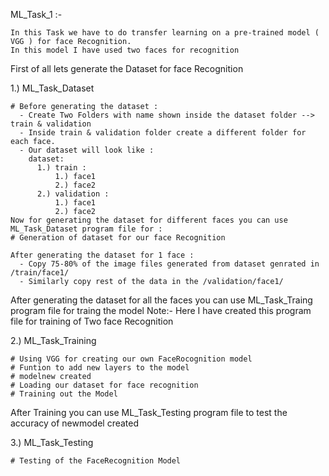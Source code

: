 ML_Task_1 :-

    In this Task we have to do transfer learning on a pre-trained model ( VGG ) for face Recognition.
    In this model I have used two faces for recognition

First of all lets generate the Dataset for face Recognition

1.) ML_Task_Dataset

    # Before generating the dataset :
      - Create Two Folders with name shown inside the dataset folder --> train & validation 
      - Inside train & validation folder create a different folder for each face.
      - Our dataset will look like : 
        dataset:
          1.) train :
              1.) face1
              2.) face2
          2.) validation :
              1.) face1
              2.) face2
    Now for generating the dataset for different faces you can use ML_Task_Dataset program file for :
    # Generation of dataset for our face Recognition
    
    After generating the dataset for 1 face :
      - Copy 75-80% of the image files generated from dataset genrated in /train/face1/
      - Similarly copy rest of the data in the /validation/face1/

After generating the dataset for all the faces you can use ML_Task_Traing program file for traing the model
Note:- Here I have created this program file for training of Two face Recognition

2.) ML_Task_Training

    # Using VGG for creating our own FaceRocognition model
    # Funtion to add new layers to the model
    # modelnew created
    # Loading our dataset for face recognition
    # Training out the Model
    
After Training you can use ML_Task_Testing program file to test the accuracy of newmodel created

3.) ML_Task_Testing

    # Testing of the FaceRecognition Model
